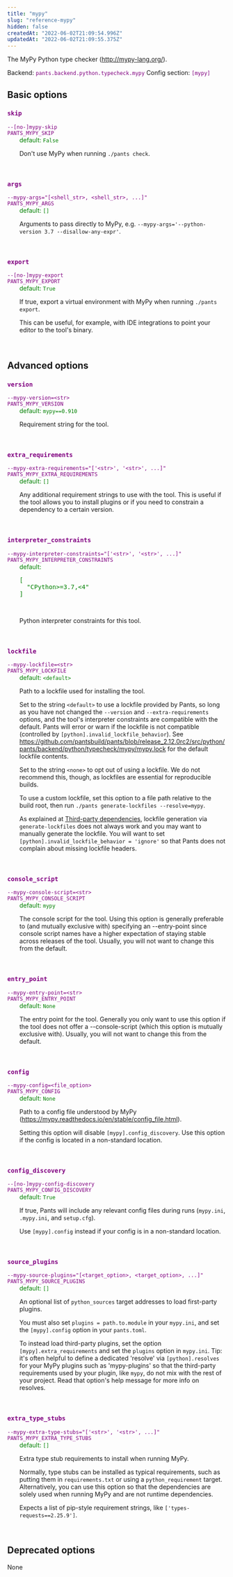 ```yaml
---
title: "mypy"
slug: "reference-mypy"
hidden: false
createdAt: "2022-06-02T21:09:54.996Z"
updatedAt: "2022-06-02T21:09:55.375Z"
---
```

The MyPy Python type checker (http://mypy-lang.org/).

Backend: <span style="color: purple"><code>pants.backend.python.typecheck.mypy</code></span>
Config section: <span style="color: purple"><code>[mypy]</code></span>

## Basic options

<div style="color: purple">
  <h3><code>skip</code></h3>
  <code>--[no-]mypy-skip</code><br>
  <code>PANTS_MYPY_SKIP</code><br>
</div>
<div style="padding-left: 2em;">
<span style="color: green">default: <code>False</code></span>

<br>

Don't use MyPy when running `./pants check`.
</div>
<br>

<div style="color: purple">
  <h3><code>args</code></h3>
  <code>--mypy-args=&quot;[&lt;shell_str&gt;, &lt;shell_str&gt;, ...]&quot;</code><br>
  <code>PANTS_MYPY_ARGS</code><br>
</div>
<div style="padding-left: 2em;">
<span style="color: green">default: <code>[]</code></span>

<br>

Arguments to pass directly to MyPy, e.g. `--mypy-args='--python-version 3.7 --disallow-any-expr'`.
</div>
<br>

<div style="color: purple">
  <h3><code>export</code></h3>
  <code>--[no-]mypy-export</code><br>
  <code>PANTS_MYPY_EXPORT</code><br>
</div>
<div style="padding-left: 2em;">
<span style="color: green">default: <code>True</code></span>

<br>

If true, export a virtual environment with MyPy when running `./pants export`.

This can be useful, for example, with IDE integrations to point your editor to the tool's binary.
</div>
<br>


## Advanced options

<div style="color: purple">
  <h3><code>version</code></h3>
  <code>--mypy-version=&lt;str&gt;</code><br>
  <code>PANTS_MYPY_VERSION</code><br>
</div>
<div style="padding-left: 2em;">
<span style="color: green">default: <code>mypy==0.910</code></span>

<br>

Requirement string for the tool.
</div>
<br>

<div style="color: purple">
  <h3><code>extra_requirements</code></h3>
  <code>--mypy-extra-requirements=&quot;['&lt;str&gt;', '&lt;str&gt;', ...]&quot;</code><br>
  <code>PANTS_MYPY_EXTRA_REQUIREMENTS</code><br>
</div>
<div style="padding-left: 2em;">
<span style="color: green">default: <code>[]</code></span>

<br>

Any additional requirement strings to use with the tool. This is useful if the tool allows you to install plugins or if you need to constrain a dependency to a certain version.
</div>
<br>

<div style="color: purple">
  <h3><code>interpreter_constraints</code></h3>
  <code>--mypy-interpreter-constraints=&quot;['&lt;str&gt;', '&lt;str&gt;', ...]&quot;</code><br>
  <code>PANTS_MYPY_INTERPRETER_CONSTRAINTS</code><br>
</div>
<div style="padding-left: 2em;">
<span style="color: green">default: <pre>[
  "CPython&gt;=3.7,&lt;4"
]</pre></span>

<br>

Python interpreter constraints for this tool.
</div>
<br>

<div style="color: purple">
  <h3><code>lockfile</code></h3>
  <code>--mypy-lockfile=&lt;str&gt;</code><br>
  <code>PANTS_MYPY_LOCKFILE</code><br>
</div>
<div style="padding-left: 2em;">
<span style="color: green">default: <code>&lt;default&gt;</code></span>

<br>

Path to a lockfile used for installing the tool.

Set to the string `<default>` to use a lockfile provided by Pants, so long as you have not changed the `--version` and `--extra-requirements` options, and the tool's interpreter constraints are compatible with the default. Pants will error or warn if the lockfile is not compatible (controlled by `[python].invalid_lockfile_behavior`). See https://github.com/pantsbuild/pants/blob/release_2.12.0rc2/src/python/pants/backend/python/typecheck/mypy/mypy.lock for the default lockfile contents.

Set to the string `<none>` to opt out of using a lockfile. We do not recommend this, though, as lockfiles are essential for reproducible builds.

To use a custom lockfile, set this option to a file path relative to the build root, then run `./pants generate-lockfiles --resolve=mypy`.

As explained at [Third-party dependencies](doc:python-third-party-dependencies), lockfile generation via `generate-lockfiles` does not always work and you may want to manually generate the lockfile. You will want to set `[python].invalid_lockfile_behavior = 'ignore'` so that Pants does not complain about missing lockfile headers.
</div>
<br>

<div style="color: purple">
  <h3><code>console_script</code></h3>
  <code>--mypy-console-script=&lt;str&gt;</code><br>
  <code>PANTS_MYPY_CONSOLE_SCRIPT</code><br>
</div>
<div style="padding-left: 2em;">
<span style="color: green">default: <code>mypy</code></span>

<br>

The console script for the tool. Using this option is generally preferable to (and mutually exclusive with) specifying an --entry-point since console script names have a higher expectation of staying stable across releases of the tool. Usually, you will not want to change this from the default.
</div>
<br>

<div style="color: purple">
  <h3><code>entry_point</code></h3>
  <code>--mypy-entry-point=&lt;str&gt;</code><br>
  <code>PANTS_MYPY_ENTRY_POINT</code><br>
</div>
<div style="padding-left: 2em;">
<span style="color: green">default: <code>None</code></span>

<br>

The entry point for the tool. Generally you only want to use this option if the tool does not offer a --console-script (which this option is mutually exclusive with). Usually, you will not want to change this from the default.
</div>
<br>

<div style="color: purple">
  <h3><code>config</code></h3>
  <code>--mypy-config=&lt;file_option&gt;</code><br>
  <code>PANTS_MYPY_CONFIG</code><br>
</div>
<div style="padding-left: 2em;">
<span style="color: green">default: <code>None</code></span>

<br>

Path to a config file understood by MyPy (https://mypy.readthedocs.io/en/stable/config_file.html).

Setting this option will disable `[mypy].config_discovery`. Use this option if the config is located in a non-standard location.
</div>
<br>

<div style="color: purple">
  <h3><code>config_discovery</code></h3>
  <code>--[no-]mypy-config-discovery</code><br>
  <code>PANTS_MYPY_CONFIG_DISCOVERY</code><br>
</div>
<div style="padding-left: 2em;">
<span style="color: green">default: <code>True</code></span>

<br>

If true, Pants will include any relevant config files during runs (`mypy.ini`, `.mypy.ini`, and `setup.cfg`).

Use `[mypy].config` instead if your config is in a non-standard location.
</div>
<br>

<div style="color: purple">
  <h3><code>source_plugins</code></h3>
  <code>--mypy-source-plugins=&quot;[&lt;target_option&gt;, &lt;target_option&gt;, ...]&quot;</code><br>
  <code>PANTS_MYPY_SOURCE_PLUGINS</code><br>
</div>
<div style="padding-left: 2em;">
<span style="color: green">default: <code>[]</code></span>

<br>

An optional list of `python_sources` target addresses to load first-party plugins.

You must also set `plugins = path.to.module` in your `mypy.ini`, and set the `[mypy].config` option in your `pants.toml`.

To instead load third-party plugins, set the option `[mypy].extra_requirements` and set the `plugins` option in `mypy.ini`. Tip: it's often helpful to define a dedicated 'resolve' via `[python].resolves` for your MyPy plugins such as 'mypy-plugins' so that the third-party requirements used by your plugin, like `mypy`, do not mix with the rest of your project. Read that option's help message for more info on resolves.
</div>
<br>

<div style="color: purple">
  <h3><code>extra_type_stubs</code></h3>
  <code>--mypy-extra-type-stubs=&quot;['&lt;str&gt;', '&lt;str&gt;', ...]&quot;</code><br>
  <code>PANTS_MYPY_EXTRA_TYPE_STUBS</code><br>
</div>
<div style="padding-left: 2em;">
<span style="color: green">default: <code>[]</code></span>

<br>

Extra type stub requirements to install when running MyPy.

Normally, type stubs can be installed as typical requirements, such as putting them in `requirements.txt` or using a `python_requirement` target. Alternatively, you can use this option so that the dependencies are solely used when running MyPy and are not runtime dependencies.

Expects a list of pip-style requirement strings, like `['types-requests==2.25.9']`.
</div>
<br>


## Deprecated options

None